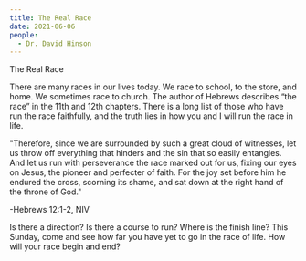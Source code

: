 ```yaml
---
title: The Real Race
date: 2021-06-06
people:
  - Dr. David Hinson
---
```


The Real Race

There are many races in our lives today. We race to school, to the store, and home. We sometimes race to church. The author of Hebrews describes “the race” in the 11th and 12th chapters. There is a long list of those who have run the race faithfully, and the truth lies in how you and I will run the race in life.

"Therefore, since we are surrounded by such a great cloud of witnesses, let us throw off everything that hinders and the sin that so easily entangles. And let us run with perseverance the race marked out for us, fixing our eyes on Jesus, the pioneer and perfecter of faith. For the joy set before him he endured the cross, scorning its shame, and sat down at the right hand of the throne of God."

-Hebrews 12:1-2, NIV

Is there a direction? Is there a course to run? Where is the finish line? This Sunday, come and see how far you have yet to go in the race of life. How will your race begin and end?




